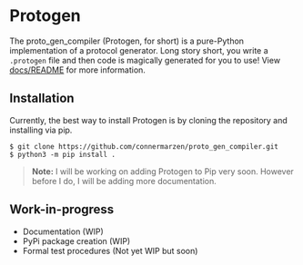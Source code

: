 # Protogen

The proto_gen_compiler (Protogen, for short) is a pure-Python implementation of a protocol generator. Long story short, you write a `.protogen` file and then code is magically generated for you to use! View [docs/README](docs/README.md) for more information.

## Installation

Currently, the best way to install Protogen is by cloning the repository and installing via pip.

```shell
$ git clone https://github.com/connermarzen/proto_gen_compiler.git
$ python3 -m pip install .
```

> **Note:** I will be working on adding Protogen to Pip very soon. However before I do, I will be adding more documentation.

## Work-in-progress

* Documentation (WIP)
* PyPi package creation (WIP)
* Formal test procedures (Not yet WIP but soon)